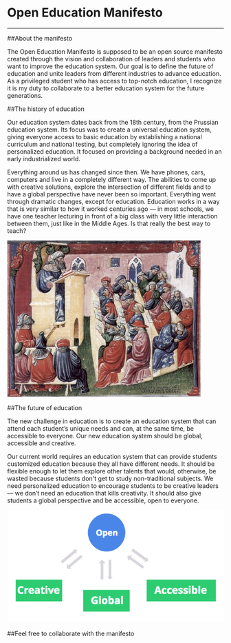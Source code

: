 # Open Education Manifesto
----

##About the manifesto

  The Open Education Manifesto is supposed to be an open source manifesto created through the vision and collaboration of leaders and students who want to improve the education system. Our goal is to define the future of education and unite leaders from different industries to advance education. As a privileged student who has access to top-notch education, I recognize it is my duty to collaborate to a better education system for the future generations.
	
##The history of education

  Our education system dates back from the 18th century, from the Prussian education system. Its focus was to create a universal education system, giving everyone access to basic education by establishing a national curriculum and national testing, but completely ignoring the idea of personalized education. It focused on providing a background needed in an early industrialized world.

  Everything around us has changed since then. We have phones, cars, computers and live in a completely different way. The abilities to come up with creative solutions, explore the intersection of different fields and to have a global perspective have never been so important. Everything went through dramatic changes, except for education. Education works in a way that is very similar to how it worked centuries ago — in most schools, we have one teacher lecturing in front of a big class with very little interaction between them, just like in the Middle Ages. Is that really the best way to teach? 
  
  ![History of Education](history_of_education.jpeg)
  
##The future of education

  The new challenge in education is to create an education system that can attend each student’s unique needs and can, at the same time, be accessible to everyone. Our new education system should be global, accessible and creative.

  Our current world requires an education system that can provide students customized education because they all have different needs. It should be flexible enough to let them explore other talents that would, otherwise, be wasted because students don't get to study non-traditional subjects. We need personalized education to encourage students to be creative leaders — we don’t need an education that kills creativity. It should also give students a global perspective and be accessible, open to everyone.
  
  ![Future of Education](future_of_education.png)
  
##Feel free to collaborate with the manifesto 
